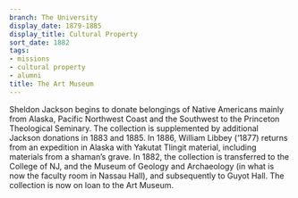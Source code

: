```yaml
---
branch: The University
display_date: 1879-1885
display_title: Cultural Property
sort_date: 1882
tags:
- missions
- cultural property
- alumni
title: The Art Museum
---
```


Sheldon Jackson begins to donate belongings of Native Americans mainly from Alaska, Pacific Northwest Coast and the Southwest to the Princeton Theological Seminary. The collection is supplemented by additional Jackson donations in 1883 and 1885. In 1886, William Libbey (‘1877) returns from an expedition in Alaska with Yakutat Tlingit material, including materials from a shaman’s grave. In 1882, the collection is transferred to the College of NJ, and the Museum of Geology and Archaeology (in what is now the faculty room in Nassau Hall), and subsequently to Guyot Hall. The collection is now on loan to the Art Museum.